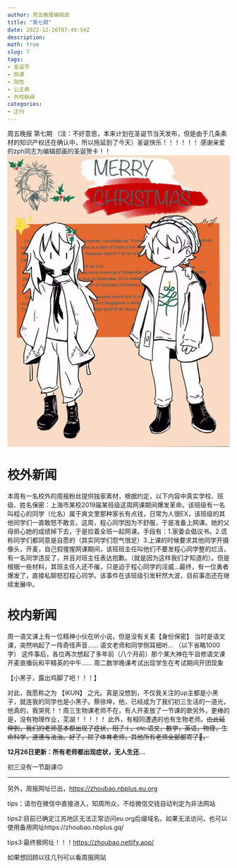 ```yaml
---
author: 周五晚报编辑部
title: "第七期"
date: 2022-12-26T07:49:54Z
description: 
math: true
slug: 7
tags:
- 圣诞节
- 网课
- 阳性
- 公主病
- 外校新闻
categories:
- 正刊
---
```


周五晚报 第七期
（注：不好意思，本来计划在圣诞节当天发布，但是由于几条素材的知识产权还在确认中，所以拖延到了今天）
​圣诞快乐！！！！！！
​感谢亲爱的zph同志为编辑部画的圣诞贺卡！！
![圣诞贺图-zph画-禁止一切转载](%E8%B4%BA%E5%9B%BE.jpg)

# 校外新闻
​本周有一名校外的周报粉丝提供独家素材，根据约定，以下内容中真实学校、班级、姓名保密：
​
​上海市某校2019届某班级这周网课期间爆发革命。该班级有一名叫程心的同学（化名）属于爽文里那种家长有点钱，日常为人很EX，该班级的其他同学们一直敢怒不敢言。
​这周，程心同学因为不舒服，于是准备上网课。她的父母担心她的成绩掉下去，于是拉着全班一起网课。手段有：1.家委会倡议书。2.谎称同学们都同意是自愿的（其实同学们怨气很足）3.上课的时候要求其他同学开摄像头，开麦，自己假惺惺
​网课期间，该班班主任叫他们不要发程心同学整的烂活，有一名同学违反了，并且对班主任表达抱歉。（就是因为这样我们才知道的）。但是根据一些材料，其班主任人还不催，只是迫于程心同学的淫威...
​最终，有一位勇者爆发了，直接私聊怒怼程心同学。该事件在该班级引发轩然大波，目前事态还在继续发展中。

# 校内新闻

​周一语文课上有一位精神小伙在听小说，但是没有关麦【身份保密】
当时是语文课，突然响起了一阵奇怪声音……
语文老师和同学侧耳细听...
（以下省略1000字）
这件事后，各位再次想起了多年前（八个月前）那个某大神在午自修语文课开麦直播玩和平精英的中午……
周二​数学晚课考试出现学生在考试期间开团现象

【小黑子，露出鸡脚了吧！！！】

对此，我愿称之为 【iKUN】 之光。真是没想到，不仅我关注的up主都是小黑子，就连我的同学也是小黑子。蔡徐坤，他，已经成为了我们初三生活的一道光，他真的，我哭死！！
​周三生物课老师不在，有人开麦放了一节课的歌
​另外，更棒的是，没有物理作业，芜湖！！！！！
此外，有相同遭遇的也有生物老师。~~由此延伸到，我们的老师基本都出现了症状，阳了:( 。etc.语文，数学，英语，物理，生命科学，道德与法治。好了，除了体育老师，其他所有老师全部都寄了🙂。~~

**12月26日更新：所有老师都出现症状，无人生还...**

初三没有一节副课🙃

---

​另外，周报网址已出，https://zhoubao.nbplus.eu.org

tips：请勿在微信中直接进入，知周所众，不给微信交钱自动判定为非法网站

tips2:目前已确定江苏地区无法正常访问eu.org后缀域名，如果无法访问，也可以使用备用网址https://zhoubao.nbplus.gq/

tips3:最终极网址！！！https://zhoubao.netlify.app/

​如果想回顾以往几刊可以看周报网站